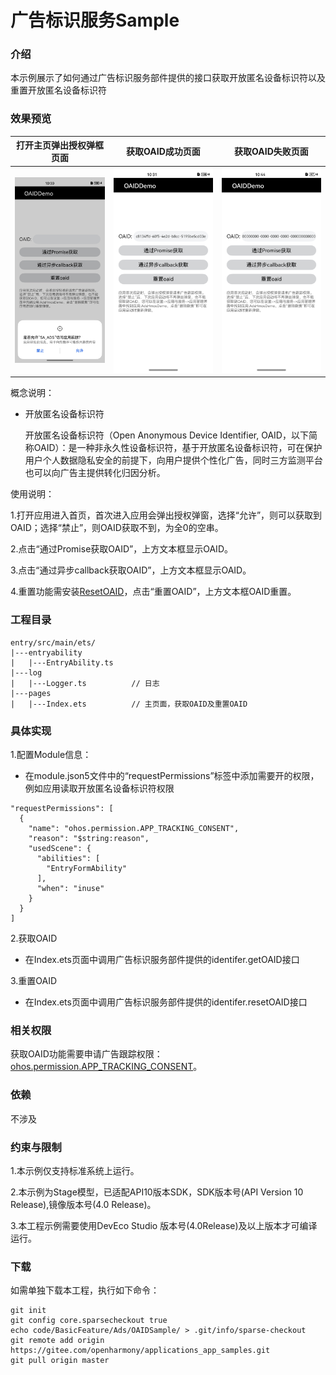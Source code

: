# 广告标识服务Sample

### 介绍

本示例展示了如何通过广告标识服务部件提供的接口获取开放匿名设备标识符以及重置开放匿名设备标识符

### 效果预览
| 打开主页弹出授权弹框页面      | 获取OAID成功页面                       |         获取OAID失败页面                    |   
|-----------------------------------|--------------------|------------------------------------|
| ![](screenshots/indexPopAuth.png) | ![](screenshots/getOAIDdOK.png) | ![](screenshots/getOAIDFailed.png) | 


概念说明：

- 开放匿名设备标识符

  开放匿名设备标识符（Open Anonymous Device Identifier, OAID，以下简称OAID）：是一种非永久性设备标识符，基于开放匿名设备标识符，可在保护用户个人数据隐私安全的前提下，向用户提供个性化广告，同时三方监测平台也可以向广告主提供转化归因分析。

使用说明：

1.打开应用进入首页，首次进入应用会弹出授权弹窗，选择“允许”，则可以获取到OAID；选择“禁止”，则OAID获取不到，为全0的空串。

2.点击“通过Promise获取OAID”，上方文本框显示OAID。

3.点击“通过异步callback获取OAID”，上方文本框显示OAID。

4.重置功能需安装[ResetOAID](/code/BasicFeature/Ads/OAIDSample/lib/ResetOAID-1.0.0.hap)，点击“重置OAID”，上方文本框OAID重置。


### 工程目录
```
entry/src/main/ets/
|---entryability
|   |---EntryAbility.ts     
|---log
|   |---Logger.ts          // 日志
|---pages
|   |---Index.ets          // 主页面，获取OAID及重置OAID

```

### 具体实现

1.配置Module信息：

- 在module.json5文件中的“requestPermissions”标签中添加需要开的权限，例如应用读取开放匿名设备标识符权限
```
"requestPermissions": [
  {
    "name": "ohos.permission.APP_TRACKING_CONSENT",
    "reason": "$string:reason",
    "usedScene": {
      "abilities": [
        "EntryFormAbility"
      ],
      "when": "inuse"
    }
  }
]

```

2.获取OAID

- 在Index.ets页面中调用广告标识服务部件提供的identifer.getOAID接口

3.重置OAID

- 在Index.ets页面中调用广告标识服务部件提供的identifer.resetOAID接口

### 相关权限

获取OAID功能需要申请广告跟踪权限：
[ohos.permission.APP_TRACKING_CONSENT](https://gitee.com/openharmony/docs/blob/master/zh-cn/application-dev/security/AccessToken/permissions-for-all-user.md#ohospermissionapp_tracking_consent)。

### 依赖

不涉及

### 约束与限制

1.本示例仅支持标准系统上运行。

2.本示例为Stage模型，已适配API10版本SDK，SDK版本号(API Version 10 Release),镜像版本号(4.0 Release)。

3.本工程示例需要使用DevEco Studio 版本号(4.0Release)及以上版本才可编译运行。

### 下载

如需单独下载本工程，执行如下命令：

```shell
git init
git config core.sparsecheckout true
echo code/BasicFeature/Ads/OAIDSample/ > .git/info/sparse-checkout
git remote add origin https://gitee.com/openharmony/applications_app_samples.git
git pull origin master
```